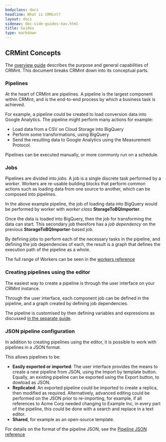 ```yaml
---
bodyclass: docs
headline: What is CRMint?
layout: docs
sidenav: doc-side-guides-nav.html
title: Guides
type: markdown
---
```


## CRMint Concepts

The [overview guide](index.html) describes the purpose and general capabilities of CRMint. This document breaks CRMint down into its conceptual parts.

### Pipelines

At the heart of CRMint are pipelines. A pipeline is the largest component within CRMint, and is the end-to-end process by which a business task is achieved.

For example, a pipeline could be created to load conversion data into Google Analytics. The pipeline might perform many actions for example:

*   Load data from a CSV on Cloud Storage into BigQuery
*   Perform some transformations, using BigQuery
*   Send the resulting data to Google Analytics using the Measurement Protocol.

Pipelines can be executed manually, or more commonly run on a schedule.

### Jobs

Pipelines are divided into *jobs*. A job is a single discrete task performed by a *worker*.  Workers are re-usable building blocks that perform common actions such as loading data from one source to another, which can be composed into pipelines.

In the above example pipeline, the job of loading data into BigQuery would be performed by worker with *worker class* **StorageToBQImporter**.

Once the data is loaded into BigQuery, then the job for transforming the data can start. This secondary job therefore has a *job dependency* on the previous **StorageToBQImporter**-based job.

By defining jobs to perform each of the necessary tasks in the pipeline, and defining the job dependencies of each, the result is a graph that defines the execution path of the pipeline as a whole.

The full range of Workers can be seen in the [workers reference](../reference/worker_spec.html)

### Creating pipelines using the editor

The easiest way to create a pipeline is through the user interface on your CRMint instance.

Through the user interface, each component job can be defined in the pipeline, and a graph created by defining job dependencies.

The pipeline is customised by then defining variables and expressions as discussed [in the separate guide](variables.html).

### JSON pipeline configuration

In addition to creating pipelines using the editor, it is possible to work with pipelines in a JSON format.

This allows pipelines to be:

*   **Easily exported or imported**: The user interface provides the means to create a new pipeline from JSON, using the Import by template button. Equally, an existing pipeline can be exported using the Export button, to dowload as JSON.
*   **Replicated**: An exported pipeline could be imported to create a replica, then modified as required. Alternatively, advanced editing could be performed on the JSON prior to re-importing, for example, if all references to Acme Corp needed changing to Example Inc, in every part of the pipeline, this could be done with a search and replace in a text editor.
*   **Shared**, for example as an open-source template.

For details on the format of the pipeline JSON, see the [Pipeline JSON reference](../reference/pipeline.html)

